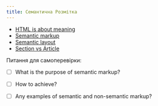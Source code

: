 ```yaml
---
title: Семантична Розмітка
---
```


* [HTML is about meaning](https://marksheet.io/html-semantics.html)
* [Semantic markup](https://html.com/semantic-markup/)
* [Semantic layout](https://robots.thoughtbot.com/writing-semantic-markup)
* [Section vs Article](https://www.w3schools.com/html/html5_semantic_elements.asp)

Питання для самоперевірки:

* [ ] What is the purpose of semantic markup?
* [ ] How to achieve?
* [ ] Any examples of semantic and non-semantic markup?

